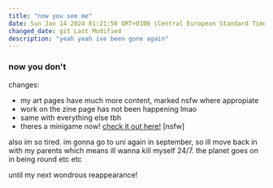```yaml
---
title: "now you see me"
date: Sun Jan 14 2024 01:21:50 GMT+0100 (Central European Standard Time)
changed_date: git Last Modified
description: "yeah yeah ive been gone again"
---
```


### now you don't
changes:
- my art pages have much more content, marked nsfw where appropiate
- work on the zine page has not been happening lmao
- same with everything else tbh 
- theres a minigame now! [check it out here!](/minigames/) [nsfw]

also im so tired. im gonna go to uni again in september, so ill move back in with my parents which means ill wanna kill myself 24/7. the planet goes on in being round etc etc

until my next wondrous reappearance!